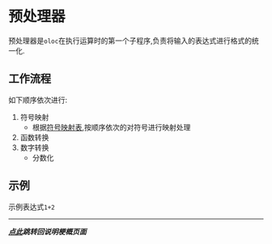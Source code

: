 # 预处理器  

预处理器是`oloc`在执行运算时的第一个子程序,负责将输入的表达式进行格式的统一化.  

## 工作流程  

如下顺序依次进行:  

1. 符号映射  
    - 根据[符号映射表](../数据/符号映射表.md),按顺序依次的对符号进行映射处理  
2. 函数转换  
3. 数字转换  
    - 分数化  

## 示例  

示例表达式`1+2`  

---
***[点此](../项目说明梗概.md)跳转回说明梗概页面***  
